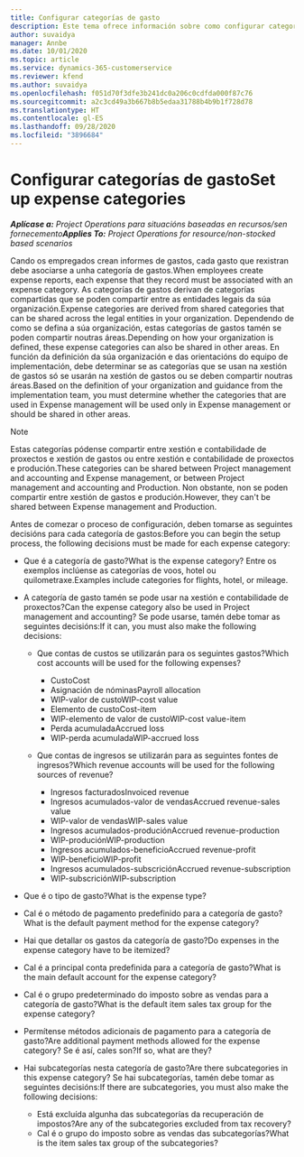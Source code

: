 ```yaml
---
title: Configurar categorías de gasto
description: Este tema ofrece información sobre como configurar categorías de gastos e categorías compartidas para os informes de gastos.
author: suvaidya
manager: Annbe
ms.date: 10/01/2020
ms.topic: article
ms.service: dynamics-365-customerservice
ms.reviewer: kfend
ms.author: suvaidya
ms.openlocfilehash: f051d70f3dfe3b241dc0a206c0cdfda000f87c76
ms.sourcegitcommit: a2c3cd49a3b667b8b5edaa31788b4b9b1f728d78
ms.translationtype: HT
ms.contentlocale: gl-ES
ms.lasthandoff: 09/28/2020
ms.locfileid: "3896684"
---
```

# <a name="set-up-expense-categories"></a><span data-ttu-id="1a7dd-103">Configurar categorías de gasto</span><span class="sxs-lookup"><span data-stu-id="1a7dd-103">Set up expense categories</span></span>

<span data-ttu-id="1a7dd-104">_**Aplícase a:** Project Operations para situacións baseadas en recursos/sen fornecemento_</span><span class="sxs-lookup"><span data-stu-id="1a7dd-104">_**Applies To:** Project Operations for resource/non-stocked based scenarios_</span></span>

<span data-ttu-id="1a7dd-105">Cando os empregados crean informes de gastos, cada gasto que rexistran debe asociarse a unha categoría de gastos.</span><span class="sxs-lookup"><span data-stu-id="1a7dd-105">When employees create expense reports, each expense that they record must be associated with an expense category.</span></span> <span data-ttu-id="1a7dd-106">As categorías de gastos derivan de categorías compartidas que se poden compartir entre as entidades legais da súa organización.</span><span class="sxs-lookup"><span data-stu-id="1a7dd-106">Expense categories are derived from shared categories that can be shared across the legal entities in your organization.</span></span> <span data-ttu-id="1a7dd-107">Dependendo de como se defina a súa organización, estas categorías de gastos tamén se poden compartir noutras áreas.</span><span class="sxs-lookup"><span data-stu-id="1a7dd-107">Depending on how your organization is defined, these expense categories can also be shared in other areas.</span></span> <span data-ttu-id="1a7dd-108">En función da definición da súa organización e das orientacións do equipo de implementación, debe determinar se as categorías que se usan na xestión de gastos só se usarán na xestión de gastos ou se deben compartir noutras áreas.</span><span class="sxs-lookup"><span data-stu-id="1a7dd-108">Based on the definition of your organization and guidance from the implementation team, you must determine whether the categories that are used in Expense management will be used only in Expense management or should be shared in other areas.</span></span>

> [!NOTE]
> <span data-ttu-id="1a7dd-109">Estas categorías pódense compartir entre xestión e contabilidade de proxectos e xestión de gastos ou entre xestión e contabilidade de proxectos e produción.</span><span class="sxs-lookup"><span data-stu-id="1a7dd-109">These categories can be shared between Project management and accounting and Expense management, or between Project management and accounting and Production.</span></span> <span data-ttu-id="1a7dd-110">Non obstante, non se poden compartir entre xestión de gastos e produción.</span><span class="sxs-lookup"><span data-stu-id="1a7dd-110">However, they can't be shared between Expense management and Production.</span></span>

<span data-ttu-id="1a7dd-111">Antes de comezar o proceso de configuración, deben tomarse as seguintes decisións para cada categoría de gastos:</span><span class="sxs-lookup"><span data-stu-id="1a7dd-111">Before you can begin the setup process, the following decisions must be made for each expense category:</span></span>

- <span data-ttu-id="1a7dd-112">Que é a categoría de gasto?</span><span class="sxs-lookup"><span data-stu-id="1a7dd-112">What is the expense category?</span></span> <span data-ttu-id="1a7dd-113">Entre os exemplos inclúense as categorías de voos, hotel ou quilometraxe.</span><span class="sxs-lookup"><span data-stu-id="1a7dd-113">Examples include categories for flights, hotel, or mileage.</span></span>
- <span data-ttu-id="1a7dd-114">A categoría de gasto tamén se pode usar na xestión e contabilidade de proxectos?</span><span class="sxs-lookup"><span data-stu-id="1a7dd-114">Can the expense category also be used in Project management and accounting?</span></span> <span data-ttu-id="1a7dd-115">Se pode usarse, tamén debe tomar as seguintes decisións:</span><span class="sxs-lookup"><span data-stu-id="1a7dd-115">If it can, you must also make the following decisions:</span></span>

    - <span data-ttu-id="1a7dd-116">Que contas de custos se utilizarán para os seguintes gastos?</span><span class="sxs-lookup"><span data-stu-id="1a7dd-116">Which cost accounts will be used for the following expenses?</span></span>

        - <span data-ttu-id="1a7dd-117">Custo</span><span class="sxs-lookup"><span data-stu-id="1a7dd-117">Cost</span></span>
        - <span data-ttu-id="1a7dd-118">Asignación de nóminas</span><span class="sxs-lookup"><span data-stu-id="1a7dd-118">Payroll allocation</span></span>
        - <span data-ttu-id="1a7dd-119">WIP-valor de custo</span><span class="sxs-lookup"><span data-stu-id="1a7dd-119">WIP-cost value</span></span>
        - <span data-ttu-id="1a7dd-120">Elemento de custo</span><span class="sxs-lookup"><span data-stu-id="1a7dd-120">Cost-item</span></span>
        - <span data-ttu-id="1a7dd-121">WIP-elemento de valor de custo</span><span class="sxs-lookup"><span data-stu-id="1a7dd-121">WIP-cost value-item</span></span>
        - <span data-ttu-id="1a7dd-122">Perda acumulada</span><span class="sxs-lookup"><span data-stu-id="1a7dd-122">Accrued loss</span></span>
        - <span data-ttu-id="1a7dd-123">WIP-perda acumulada</span><span class="sxs-lookup"><span data-stu-id="1a7dd-123">WIP-accrued loss</span></span>

    - <span data-ttu-id="1a7dd-124">Que contas de ingresos se utilizarán para as seguintes fontes de ingresos?</span><span class="sxs-lookup"><span data-stu-id="1a7dd-124">Which revenue accounts will be used for the following sources of revenue?</span></span>

        - <span data-ttu-id="1a7dd-125">Ingresos facturados</span><span class="sxs-lookup"><span data-stu-id="1a7dd-125">Invoiced revenue</span></span>
        - <span data-ttu-id="1a7dd-126">Ingresos acumulados-valor de vendas</span><span class="sxs-lookup"><span data-stu-id="1a7dd-126">Accrued revenue-sales value</span></span>
        - <span data-ttu-id="1a7dd-127">WIP-valor de vendas</span><span class="sxs-lookup"><span data-stu-id="1a7dd-127">WIP-sales value</span></span>
        - <span data-ttu-id="1a7dd-128">Ingresos acumulados-produción</span><span class="sxs-lookup"><span data-stu-id="1a7dd-128">Accrued revenue-production</span></span>
        - <span data-ttu-id="1a7dd-129">WIP-produción</span><span class="sxs-lookup"><span data-stu-id="1a7dd-129">WIP-production</span></span>
        - <span data-ttu-id="1a7dd-130">Ingresos acumulados-beneficio</span><span class="sxs-lookup"><span data-stu-id="1a7dd-130">Accrued revenue-profit</span></span>
        - <span data-ttu-id="1a7dd-131">WIP-beneficio</span><span class="sxs-lookup"><span data-stu-id="1a7dd-131">WIP-profit</span></span>
        - <span data-ttu-id="1a7dd-132">Ingresos acumulados-subscrición</span><span class="sxs-lookup"><span data-stu-id="1a7dd-132">Accrued revenue-subscription</span></span>
        - <span data-ttu-id="1a7dd-133">WIP-subscrición</span><span class="sxs-lookup"><span data-stu-id="1a7dd-133">WIP-subscription</span></span>

- <span data-ttu-id="1a7dd-134">Que é o tipo de gasto?</span><span class="sxs-lookup"><span data-stu-id="1a7dd-134">What is the expense type?</span></span>
- <span data-ttu-id="1a7dd-135">Cal é o método de pagamento predefinido para a categoría de gasto?</span><span class="sxs-lookup"><span data-stu-id="1a7dd-135">What is the default payment method for the expense category?</span></span>
- <span data-ttu-id="1a7dd-136">Hai que detallar os gastos da categoría de gasto?</span><span class="sxs-lookup"><span data-stu-id="1a7dd-136">Do expenses in the expense category have to be itemized?</span></span>
- <span data-ttu-id="1a7dd-137">Cal é a principal conta predefinida para a categoría de gasto?</span><span class="sxs-lookup"><span data-stu-id="1a7dd-137">What is the main default account for the expense category?</span></span>
- <span data-ttu-id="1a7dd-138">Cal é o grupo predeterminado do imposto sobre as vendas para a categoría de gasto?</span><span class="sxs-lookup"><span data-stu-id="1a7dd-138">What is the default item sales tax group for the expense category?</span></span>
- <span data-ttu-id="1a7dd-139">Permítense métodos adicionais de pagamento para a categoría de gasto?</span><span class="sxs-lookup"><span data-stu-id="1a7dd-139">Are additional payment methods allowed for the expense category?</span></span> <span data-ttu-id="1a7dd-140">Se é así, cales son?</span><span class="sxs-lookup"><span data-stu-id="1a7dd-140">If so, what are they?</span></span>
- <span data-ttu-id="1a7dd-141">Hai subcategorías nesta categoría de gasto?</span><span class="sxs-lookup"><span data-stu-id="1a7dd-141">Are there subcategories in this expense category?</span></span> <span data-ttu-id="1a7dd-142">Se hai subcategorías, tamén debe tomar as seguintes decisións:</span><span class="sxs-lookup"><span data-stu-id="1a7dd-142">If there are subcategories, you must also make the following decisions:</span></span>

    - <span data-ttu-id="1a7dd-143">Está excluída algunha das subcategorías da recuperación de impostos?</span><span class="sxs-lookup"><span data-stu-id="1a7dd-143">Are any of the subcategories excluded from tax recovery?</span></span>
    - <span data-ttu-id="1a7dd-144">Cal é o grupo do imposto sobre as vendas das subcategorías?</span><span class="sxs-lookup"><span data-stu-id="1a7dd-144">What is the item sales tax group of the subcategories?</span></span>
